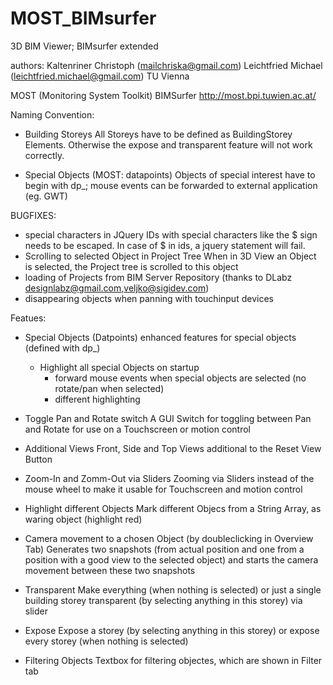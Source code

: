 MOST_BIMsurfer
==============

3D BIM Viewer; BIMsurfer extended

authors:
Kaltenriner Christoph (mailchriska@gmail.com)
Leichtfried Michael (leichtfried.michael@gmail.com)
TU Vienna

MOST (Monitoring System Toolkit) BIMSurfer 
http://most.bpi.tuwien.ac.at/

Naming Convention:
- Building Storeys
  All Storeys have to be defined as BuildingStorey Elements. Otherwise the expose and transparent feature will not
  work correctly.
  
- Special Objects (MOST: datapoints)
  Objects of special interest have to begin with dp_; mouse events can be forwarded to external application (eg. GWT)
  
BUGFIXES:
- special characters in JQuery
   IDs with special characters like the $ sign needs to be escaped. In case of $ in ids, a jquery statement will fail.
- Scrolling to selected Object in Project Tree
   When in 3D View an Object is selected, the Project tree is scrolled to this object
- loading of Projects from BIM Server Repository (thanks to DLabz designlabz@gmail.com,veljko@sigidev.com)
- disappearing objects when panning with touchinput devices

Featues:
- Special Objects (Datpoints)
  enhanced features for special objects (defined with dp_)
    - Highlight all special Objects on startup
	  - forward mouse events when special objects are selected (no rotate/pan when selected)
	  - different highlighting
	  
- Toggle Pan and Rotate switch
   A GUI Switch for toggling between Pan and Rotate for use on a Touchscreen or motion control
- Additional Views
   Front, Side and Top Views additional to the Reset View Button
- Zoom-In and Zomm-Out via Sliders
   Zooming via Sliders instead of the mouse wheel to make it usable for Touchscreen and motion control
- Highlight different Objects
   Mark different Objecs from a String Array, as waring object (highlight red)
- Camera movement to a chosen Object (by doubleclicking in Overview Tab)
   Generates two snapshots (from actual position and one from a position with a good view to
   the selected object) and starts the camera movement between these two snapshots
- Transparent 
   Make everything (when nothing is selected) or just a single building storey transparent (by
   selecting anything in this storey) via slider
- Expose
   Expose a storey (by selecting anything in this storey) or expose every storey (when nothing is
   selected)
- Filtering Objects
   Textbox for filtering objectes, which are shown in Filter tab
